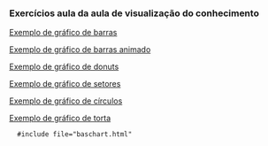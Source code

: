 <!DOCTYPE html>
<html>
   <head>
   </head>

   <body>
      <svg width = "400" height = "400"></svg>
      <H3>Exercícios aula da aula de visualização do conhecimento </H3>
      <p><a href="baschart.html">Exemplo de gráfico de barras</a></p>
      <p><a href="animated_baschart.html">Exemplo de gráfico de barras animado</a></p>
      <p><a href="donutchart.html">Exemplo de gráfico de donuts</a></p>
      <p><a href="circlechart.html">Exemplo de gráfico de setores</a></p>
      <p><a href="lineghaph.html">Exemplo de gráfico de círculos</a></p>
      <p><a href="piechart.html">Exemplo de gráfico de torta</a></p>

      #include file="baschart.html" 

   </body>
</html>
